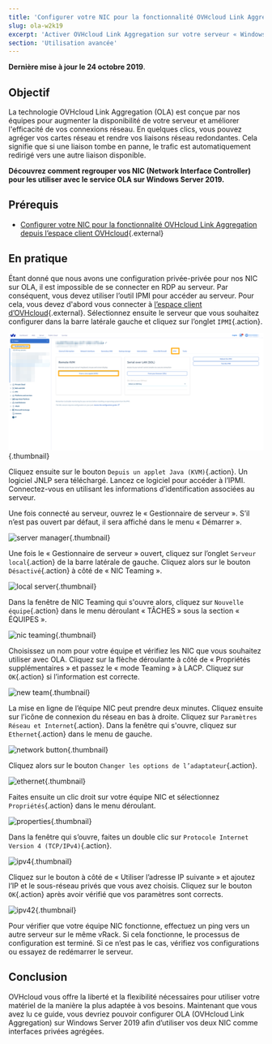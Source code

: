 ```yaml
---
title: 'Configurer votre NIC pour la fonctionnalité OVHcloud Link Aggregation sur Windows Server 2019'
slug: ola-w2k19
excerpt: 'Activer OVHcloud Link Aggregation sur votre serveur « Windows Server 2019 »'
section: 'Utilisation avancée'
---
```


**Dernière mise à jour le 24 octobre 2019**.

## Objectif

La technologie OVHcloud Link Aggregation (OLA) est conçue par nos équipes pour augmenter la disponibilité de votre serveur et améliorer l'efficacité de vos connexions réseau. En quelques clics, vous pouvez agréger vos cartes réseau et rendre vos liaisons réseau redondantes. Cela signifie que si une liaison tombe en panne, le trafic est automatiquement redirigé vers une autre liaison disponible.

**Découvrez comment regrouper vos NIC (Network Interface Controller) pour les utiliser avec le service OLA sur Windows Server 2019.**

## Prérequis

- [Configurer votre NIC pour la fonctionnalité OVHcloud Link Aggregation depuis l’espace client OVHcloud](../ola-manager){.external}

## En pratique

Étant donné que nous avons une configuration privée-privée pour nos NIC sur OLA, il est impossible de se connecter en RDP au serveur. Par conséquent, vous devez utiliser l’outil IPMI pour accéder au serveur. Pour cela, vous devez d'abord vous connecter à [l’espace client d’OVHcloud](https://ca.ovh.com/manager/){.external}.  Sélectionnez ensuite le serveur que vous souhaitez configurer dans la barre latérale gauche et cliquez sur l’onglet `IPMI`{.action}.

![remote kvm](images/remote_kvm_2020.png){.thumbnail}

Cliquez ensuite sur le bouton `Depuis un applet Java (KVM)`{.action}. Un logiciel JNLP sera téléchargé. Lancez ce logiciel pour accéder à l’IPMI. Connectez-vous en utilisant les informations d’identification associées au serveur.

Une fois connecté au serveur, ouvrez le « Gestionnaire de serveur ». S’il n’est pas ouvert par défaut, il sera affiché dans le menu « Démarrer ». 

![server manager](images/local_server.png){.thumbnail}

Une fois le « Gestionnaire de serveur » ouvert, cliquez sur l’onglet `Serveur local`{.action} de la barre latérale de gauche. Cliquez alors sur le bouton `Désactivé`{.action} à côté de « NIC Teaming ».

![local server](images/server_manager.png){.thumbnail}

Dans la fenêtre de NIC Teaming qui s'ouvre alors, cliquez sur `Nouvelle équipe`{.action} dans le menu déroulant « TÂCHES » sous la section « ÉQUIPES ».

![nic teaming](images/nic_teaming.png){.thumbnail}

Choisissez un nom pour votre équipe et vérifiez les NIC que vous souhaitez utiliser avec OLA. Cliquez sur la flèche déroulante à côté de « Propriétés supplémentaires » et passez le « mode Teaming » à LACP. Cliquez sur `OK`{.action} si l’information est correcte.

![new team](images/new_team.png){.thumbnail}

La mise en ligne de l’équipe NIC peut prendre deux minutes. Cliquez ensuite sur l’icône de connexion du réseau en bas à droite.  Cliquez sur `Paramètres Réseau et Internet`{.action}.  Dans la fenêtre qui s'ouvre, cliquez sur `Ethernet`{.action} dans le menu de gauche.

![network button](images/network_button.png){.thumbnail}

Cliquez alors sur le bouton `Changer les options de l’adaptateur`{.action}. 

![ethernet](images/ethernet.png){.thumbnail}

Faites ensuite un clic droit sur votre équipe NIC et sélectionnez `Propriétés`{.action} dans le menu déroulant.

![properties](images/properties.png){.thumbnail}

Dans la fenêtre qui s’ouvre, faites un double clic sur `Protocole Internet Version 4 (TCP/IPv4)`{.action}.

![ipv4](images/ipv4.png){.thumbnail}

Cliquez sur le bouton à côté de « Utiliser l’adresse IP suivante » et ajoutez l’IP et le sous-réseau privés que vous avez choisis. Cliquez sur le bouton `OK`{.action} après avoir vérifié que vos paramètres sont corrects. 

![ipv42](images/ipv42.png){.thumbnail}

Pour vérifier que votre équipe NIC fonctionne, effectuez un ping vers un autre serveur sur le même vRack.  Si cela fonctionne, le processus de configuration est terminé. Si ce n’est pas le cas, vérifiez vos configurations ou essayez de redémarrer le serveur.

## Conclusion

OVHcloud vous offre la liberté et la flexibilité nécessaires pour utiliser votre matériel de la manière la plus adaptée à vos besoins. Maintenant que vous avez lu ce guide, vous devriez pouvoir configurer OLA (OVHcloud Link Aggregation) sur Windows Server 2019 afin d’utiliser vos deux NIC comme interfaces privées agrégées. 
